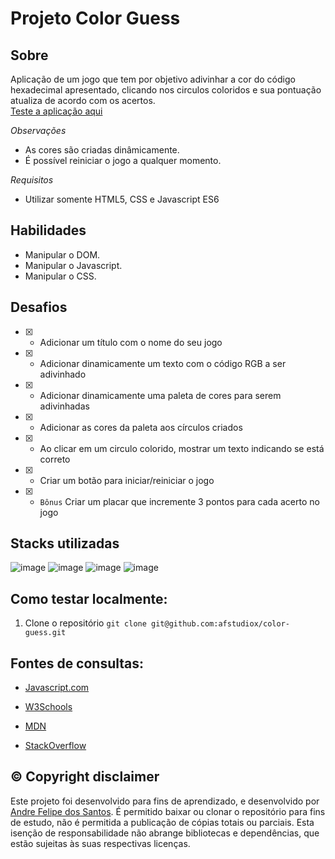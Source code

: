 # Projeto Color Guess

## Sobre
Aplicação de um jogo que tem por objetivo adivinhar a cor do código hexadecimal apresentado, clicando nos circulos coloridos e sua pontuação atualiza de acordo com os acertos.<br>
[Teste a aplicação aqui](https://afstudiox.github.io/color-guess/)

_Observações_
  - As cores são criadas dinâmicamente.
  - É possível reiniciar o jogo a qualquer momento.

_Requisitos_
  - Utilizar somente HTML5, CSS e Javascript ES6


## Habilidades

- Manipular o DOM.
- Manipular o Javascript.
- Manipular o CSS.


## Desafios
- [x] - Adicionar um título com o nome do seu jogo
- [x] - Adicionar dinamicamente um texto com o código RGB a ser adivinhado
- [x] - Adicionar dinamicamente uma paleta de cores para serem adivinhadas
- [x] - Adicionar as cores da paleta aos círculos criados
- [x] - Ao clicar em um circulo colorido, mostrar um texto indicando se está correto
- [x] - Criar um botão para iniciar/reiniciar o jogo
- [x] - `Bônus` Criar um placar que incremente 3 pontos para cada acerto no jogo


## Stacks utilizadas
![image](https://user-images.githubusercontent.com/34361632/178182186-5e33e0eb-b622-4781-b68b-447b6039a7dc.png)
![image](https://user-images.githubusercontent.com/34361632/178182193-03ec0ca6-b777-49f4-8ee9-c206bc2eaea9.png)
![image](https://user-images.githubusercontent.com/34361632/178182205-4c05657f-15ad-4055-91ad-8f100d60a936.png)
![image](https://user-images.githubusercontent.com/34361632/178182214-be8d2f93-15f1-46d9-bd4d-e81e1d2d697a.png)


## Como testar localmente:

1. Clone o repositório  `git clone git@github.com:afstudiox/color-guess.git`


##  Fontes de consultas:

 * [Javascript.com](http://javascript.com/)

 * [W3Schools](https://www.w3schools.com/js/default.asp)

 * [MDN](https://developer.mozilla.org/pt-BR/docs/Web/JavaScript)

 - [StackOverflow](https://pt.stackoverflow.com/questions/tagged/javascript)


## ©️ Copyright disclaimer
Este projeto foi desenvolvido para fins de aprendizado, e desenvolvido por [Andre Felipe dos Santos](https://www.linkedin.com/in/afelipes/). 
É permitido baixar ou clonar o repositório para fins de estudo, não é permitida a publicação de cópias totais ou parciais. 
Esta isenção de responsabilidade não abrange bibliotecas e dependências, que estão sujeitas às suas respectivas licenças.
